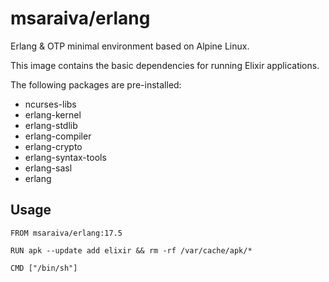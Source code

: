 msaraiva/erlang
=====

Erlang & OTP minimal environment based on Alpine Linux. 

This image contains the basic dependencies for running Elixir applications.

The following packages are pre-installed:

- ncurses-libs
- erlang-kernel
- erlang-stdlib
- erlang-compiler
- erlang-crypto
- erlang-syntax-tools
- erlang-sasl
- erlang


## Usage

```
FROM msaraiva/erlang:17.5

RUN apk --update add elixir && rm -rf /var/cache/apk/*

CMD ["/bin/sh"]

```

